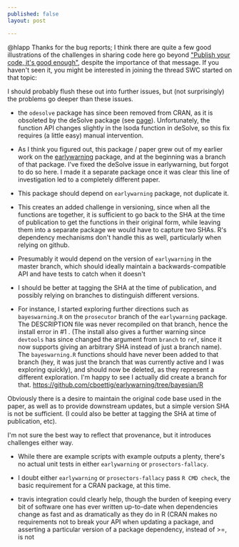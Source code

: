 ```yaml
---
published: false
layout: post

---
```



@hlapp Thanks for the bug reports; I think there are quite a few good illustrations of the challenges in sharing code here go beyond ["Publish your code, it's good enough"](), despite the importance of that message.  If you haven't seen it, you might be interested in joining the thread SWC started on that topic: 

I should probably flush these out into further issues, but (not surprisingly) the problems go deeper than these issues.

- the `odesolve` package has since been removed from CRAN, as it is obsoleted by the deSolve package (see [page](http://cran.r-project.org/web/packages/odesolve/index.html)).  Unfortunately, the function API changes slightly in the lsoda function in deSolve, so this fix requires (a little easy) manual intervention.  

- As I think you figured out, this package / paper grew out of my earlier work on the [earlywarning](https://github.com/cboettig/earlywarning) package, and at the beginning was a branch of that package.  I've fixed the deSolve issue in earlywarning, but forgot to do so here.  I made it a separate package once it was clear this line of investigation led to a completely different paper.  

- This package should depend on `earlywarning` package, not duplicate it.  
- This creates an added challenge in versioning, since when all the functions are together, it is sufficient to go back to the SHA at the time of publication to get the functions in their original form, while leaving them into a separate package we would have to capture two SHAs.  R's dependency mechanisms don't handle this as well, particularly when relying on github.  


- Presumably it would depend on the version of `earlywarning` in the master branch, which should ideally maintain a backwards-compatible API and have tests to catch when it doesn't

- I should be better at tagging the SHA at the time of publication, and possibly relying on branches to distinguish different versions. 

- For instance, I started exploring further directions such as `bayeswarning.R` on the `prosecutor` branch of the `earlywarning` package.  The DESCRIPTION file was never recompiled on that branch, hence the install error in #1 .  (The install also gives a further warning since `devtools` has since changed the argument from `branch` to `ref`, since it now supports giving an arbitrary SHA instead of just a branch name).  The `bayeswarning.R` functions should have never been added to that branch (hey, it was just the branch that was currently active and I was exploring quickly), and should now be deleted, as they represent a different exploration.  I'm happy to see I actually did create a branch for that.  https://github.com/cboettig/earlywarning/tree/bayesian/R


Obviously there is a desire to maintain the original code base used in the paper, as well as to provide downstream updates, but a simple version SHA is not be sufficient. (I could also be better at tagging the SHA at time of publication, etc).  

I'm not sure the best way to reflect that provenance, but it introduces challenges either way.  

- While there are example scripts with example outputs a plenty, there's no actual unit tests in either `earlywarning` or `prosectors-fallacy`.  

- I doubt either `earlywarning` or `prosectors-fallacy` pass `R CMD check`, the basic requirement for a CRAN package, at this time.  

- travis integration could clearly help, though the burden of keeping every bit of software one has ever written up-to-date when dependencies change as fast and as dramatically as they do in R (CRAN makes no requirements not to break your API when updating a package, and asserting a particular version of a package dependency, instead of >=, is not 
